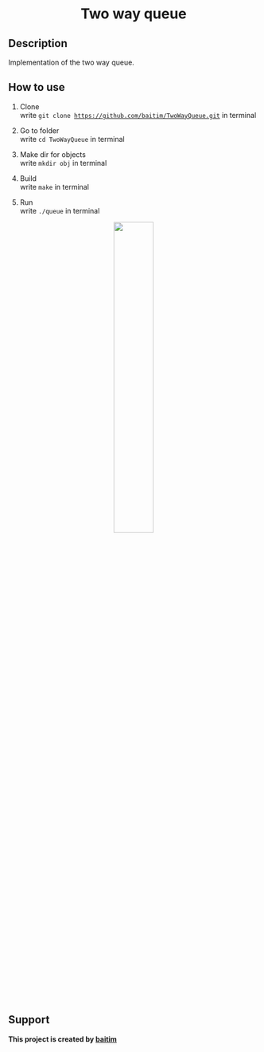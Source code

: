 <h1 align="center">Two way queue</h1>

## Description

 Implementation of the two way queue.

## How to use

1. Clone <br>
    write <code>git clone https://github.com/baitim/TwoWayQueue.git</code> in terminal

2. Go to folder <br>
    write <code>cd TwoWayQueue</code> in terminal

3. Make dir for objects <br>
    write <code>mkdir obj</code> in terminal

4. Build <br>
    write <code>make</code> in terminal

5. Run <br>
    write <code>./queue</code> in terminal

<p align="center"><img src="https://github.com/baitim/TwoWayQueue/blob/main/images/rabbit.gif" width="40%"></p>

## Support
**This project is created by [baitim](https://t.me/bai_tim)**
